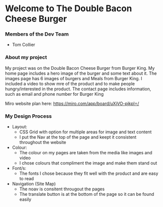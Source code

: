 # Welcome to The Double Bacon Cheese Burger

### Members of the Dev Team
- Tom Collier

### About my project

My project was on the Double Bacon Cheese Burger from Burger King.
My home page includes a hero image of the burger and some text about it.
The images page has 6 images of burgers and Meals from Burger King. 
I included a video to show mre of the product and to make people hungry/interested in the product. 
The contact page includes information, such as email and phone number for Burger King

 Miro website plan here: https://miro.com/app/board/uXjVO-pjkpI=/
 
 ### My Design Process
 
* Layout:
  * CSS Grid with option for multiple areas for image and text content 
  * I put the Nav at the top of the page and keept it consistent throughout the website 
* Colour:
  * The colour on my pages are taken from the media like images and video 
  * I chose colours that compliment the image and make them stand out 
* Font/s:
  * The fonts I chose because they fit well with the product and are easy to read
* Navigation (Site Map)
  * The noav is consitent througout the pages
  * The translate button is at the bottom of the page so it can be found easily 
